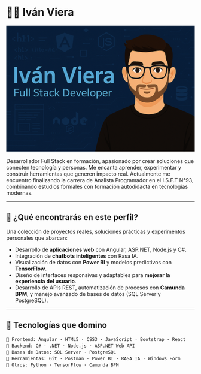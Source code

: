 # 👨‍💻 Iván Viera
<p align="center">
  <img src="./2f0f91f8-db87-4d6a-a35e-58f032e0bdad.png" alt="Banner de Iván Viera" style="max-width: 100%;">
</p>

</p>
Desarrollador Full Stack en formación, apasionado por crear soluciones que conecten tecnología y personas. Me encanta aprender, experimentar y construir herramientas que generen impacto real. Actualmente me encuentro finalizando la carrera de Analista Programador en el I.S.F.T N°93, combinando estudios formales con formación autodidacta en tecnologías modernas.

---

## 🚀 ¿Qué encontrarás en este perfil?

Una colección de proyectos reales, soluciones prácticas y experimentos personales que abarcan:

- Desarrollo de **aplicaciones web** con Angular, ASP.NET, Node.js y C#.
- Integración de **chatbots inteligentes** con Rasa IA.
- Visualización de datos con **Power BI** y modelos predictivos con **TensorFlow**.
- Diseño de interfaces responsivas y adaptables para **mejorar la experiencia del usuario**.
- Desarrollo de APIs REST, automatización de procesos con **Camunda BPM**, y manejo avanzado de bases de datos (SQL Server y PostgreSQL).

---

## 🧰 Tecnologías que domino

```bash
🔹 Frontend: Angular · HTML5 · CSS3 · JavaScript · Bootstrap · React
🔹 Backend: C# · .NET · Node.js · ASP.NET Web API
🔹 Bases de Datos: SQL Server · PostgreSQL
🔹 Herramientas: Git · Postman · Power BI · RASA IA · Windows Form
🔹 Otros: Python · TensorFlow · Camunda BPM
